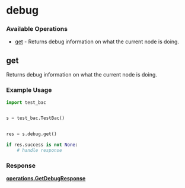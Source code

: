 # debug

### Available Operations

* [get](#get) - Returns debug information on what the current node is doing.

## get

Returns debug information on what the current node is doing.

### Example Usage

```python
import test_bac


s = test_bac.TestBac()


res = s.debug.get()

if res.success is not None:
    # handle response
```


### Response

**[operations.GetDebugResponse](../../models/operations/getdebugresponse.md)**

